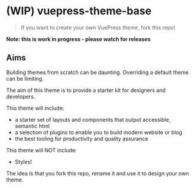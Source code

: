 # (WIP) vuepress-theme-base
> If you want to create your own VuePress theme, fork this repo!

**Note: this is work in progress - please watch for releases**


## Aims

Building themes from scratch can be daunting. Overriding a default theme can be limiting.

The aim of this theme is to provide a starter kit for designers and developers. 

This theme will include:

- a starter set of layouts and components that output accessible, semantic html
- a selection of plugins to enable you to build modern website or blog
- the best tooling for productivity and quality assurance

This theme will NOT include:

- Styles!

The idea is that you fork this repo, rename it and use it to design your own theme.
